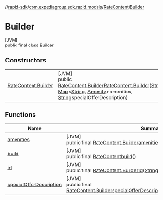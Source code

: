 //[rapid-sdk](../../../../index.md)/[com.expediagroup.sdk.rapid.models](../../index.md)/[RateContent](../index.md)/[Builder](index.md)

# Builder

[JVM]\
public final class [Builder](index.md)

## Constructors

| | |
|---|---|
| [RateContent.Builder](-rate-content.-builder.md) | [JVM]<br>public [RateContent.Builder](index.md)[RateContent.Builder](-rate-content.-builder.md)([String](https://docs.oracle.com/javase/8/docs/api/java/lang/String.html)id, [Map](https://docs.oracle.com/javase/8/docs/api/java/util/Map.html)&lt;[String](https://docs.oracle.com/javase/8/docs/api/java/lang/String.html), [Amenity](../../-amenity/index.md)&gt;amenities, [String](https://docs.oracle.com/javase/8/docs/api/java/lang/String.html)specialOfferDescription) |

## Functions

| Name | Summary |
|---|---|
| [amenities](amenities.md) | [JVM]<br>public final [RateContent.Builder](index.md)[amenities](amenities.md)([Map](https://docs.oracle.com/javase/8/docs/api/java/util/Map.html)&lt;[String](https://docs.oracle.com/javase/8/docs/api/java/lang/String.html), [Amenity](../../-amenity/index.md)&gt;amenities) |
| [build](build.md) | [JVM]<br>public final [RateContent](../index.md)[build](build.md)() |
| [id](id.md) | [JVM]<br>public final [RateContent.Builder](index.md)[id](id.md)([String](https://docs.oracle.com/javase/8/docs/api/java/lang/String.html)id) |
| [specialOfferDescription](special-offer-description.md) | [JVM]<br>public final [RateContent.Builder](index.md)[specialOfferDescription](special-offer-description.md)([String](https://docs.oracle.com/javase/8/docs/api/java/lang/String.html)specialOfferDescription) |
